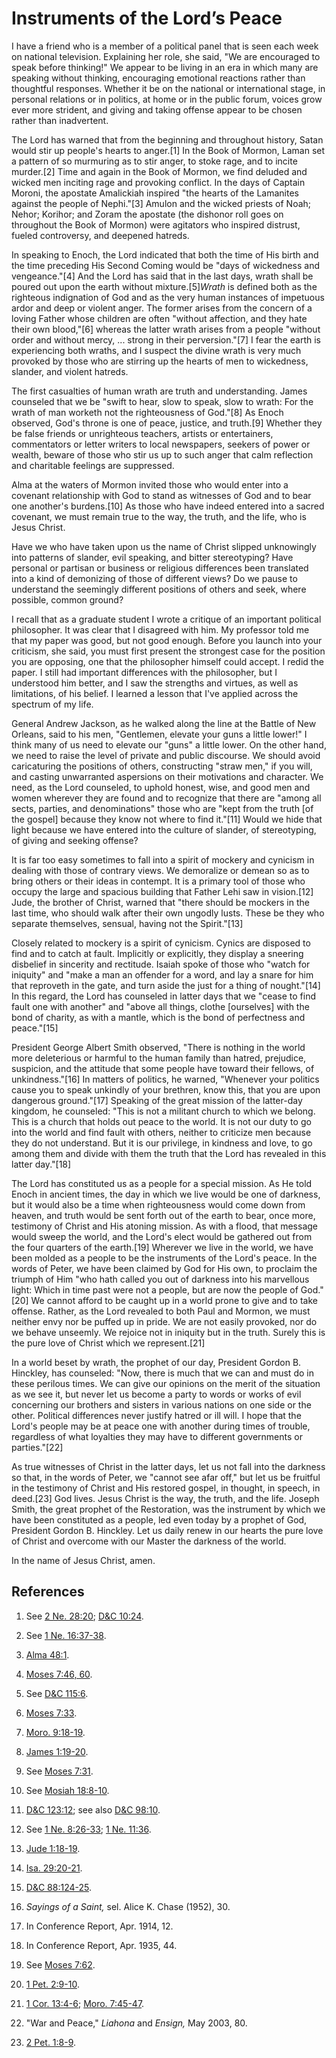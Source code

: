 # Instruments of the Lord’s Peace

I have a friend who is a member of a political panel that is seen each week on
national television. Explaining her role, she said, "We are encouraged to
speak before thinking!" We appear to be living in an era in which many are
speaking without thinking, encouraging emotional reactions rather than
thoughtful responses. Whether it be on the national or international stage, in
personal relations or in politics, at home or in the public forum, voices grow
ever more strident, and giving and taking offense appear to be chosen rather
than inadvertent.

The Lord has warned that from the beginning and throughout history, Satan
would stir up people's hearts to anger.[1] In the Book of Mormon, Laman set a
pattern of so murmuring as to stir anger, to stoke rage, and to incite
murder.[2] Time and again in the Book of Mormon, we find deluded and wicked
men inciting rage and provoking conflict. In the days of Captain Moroni, the
apostate Amalickiah inspired "the hearts of the Lamanites against the people
of Nephi."[3] Amulon and the wicked priests of Noah; Nehor; Korihor; and Zoram
the apostate (the dishonor roll goes on throughout the Book of Mormon) were
agitators who inspired distrust, fueled controversy, and deepened hatreds.

In speaking to Enoch, the Lord indicated that both the time of His birth and
the time preceding His Second Coming would be "days of wickedness and
vengeance."[4] And the Lord has said that in the last days, wrath shall be
poured out upon the earth without mixture.[5]_Wrath_ is defined both as the
righteous indignation of God and as the very human instances of impetuous
ardor and deep or violent anger. The former arises from the concern of a
loving Father whose children are often "without affection, and they hate their
own blood,"[6] whereas the latter wrath arises from a people "without order
and without mercy, ... strong in their perversion."[7] I fear the earth is
experiencing both wraths, and I suspect the divine wrath is very much provoked
by those who are stirring up the hearts of men to wickedness, slander, and
violent hatreds.

The first casualties of human wrath are truth and understanding. James
counseled that we be "swift to hear, slow to speak, slow to wrath: For the
wrath of man worketh not the righteousness of God."[8] As Enoch observed,
God's throne is one of peace, justice, and truth.[9] Whether they be false
friends or unrighteous teachers, artists or entertainers, commentators or
letter writers to local newspapers, seekers of power or wealth, beware of
those who stir us up to such anger that calm reflection and charitable
feelings are suppressed.

Alma at the waters of Mormon invited those who would enter into a covenant
relationship with God to stand as witnesses of God and to bear one another's
burdens.[10] As those who have indeed entered into a sacred covenant, we must
remain true to the way, the truth, and the life, who is Jesus Christ.

Have we who have taken upon us the name of Christ slipped unknowingly into
patterns of slander, evil speaking, and bitter stereotyping? Have personal or
partisan or business or religious differences been translated into a kind of
demonizing of those of different views? Do we pause to understand the
seemingly different positions of others and seek, where possible, common
ground?

I recall that as a graduate student I wrote a critique of an important
political philosopher. It was clear that I disagreed with him. My professor
told me that my paper was good, but not good enough. Before you launch into
your criticism, she said, you must first present the strongest case for the
position you are opposing, one that the philosopher himself could accept. I
redid the paper. I still had important differences with the philosopher, but I
understood him better, and I saw the strengths and virtues, as well as
limitations, of his belief. I learned a lesson that I've applied across the
spectrum of my life.

General Andrew Jackson, as he walked along the line at the Battle of New
Orleans, said to his men, "Gentlemen, elevate your guns a little lower!" I
think many of us need to elevate our "guns" a little lower. On the other hand,
we need to raise the level of private and public discourse. We should avoid
caricaturing the positions of others, constructing "straw men," if you will,
and casting unwarranted aspersions on their motivations and character. We
need, as the Lord counseled, to uphold honest, wise, and good men and women
wherever they are found and to recognize that there are "among all sects,
parties, and denominations" those who are "kept from the truth [of the gospel]
because they know not where to find it."[11] Would we hide that light because
we have entered into the culture of slander, of stereotyping, of giving and
seeking offense?

It is far too easy sometimes to fall into a spirit of mockery and cynicism in
dealing with those of contrary views. We demoralize or demean so as to bring
others or their ideas in contempt. It is a primary tool of those who occupy
the large and spacious building that Father Lehi saw in vision.[12] Jude, the
brother of Christ, warned that "there should be mockers in the last time, who
should walk after their own ungodly lusts. These be they who separate
themselves, sensual, having not the Spirit."[13]

Closely related to mockery is a spirit of cynicism. Cynics are disposed to
find and to catch at fault. Implicitly or explicitly, they display a sneering
disbelief in sincerity and rectitude. Isaiah spoke of those who "watch for
iniquity" and "make a man an offender for a word, and lay a snare for him that
reproveth in the gate, and turn aside the just for a thing of nought."[14] In
this regard, the Lord has counseled in latter days that we "cease to find
fault one with another" and "above all things, clothe [ourselves] with the
bond of charity, as with a mantle, which is the bond of perfectness and
peace."[15]

President George Albert Smith observed, "There is nothing in the world more
deleterious or harmful to the human family than hatred, prejudice, suspicion,
and the attitude that some people have toward their fellows, of
unkindness."[16] In matters of politics, he warned, "Whenever your politics
cause you to speak unkindly of your brethren, know this, that you are upon
dangerous ground."[17] Speaking of the great mission of the latter-day
kingdom, he counseled: "This is not a militant church to which we belong. This
is a church that holds out peace to the world. It is not our duty to go into
the world and find fault with others, neither to criticize men because they do
not understand. But it is our privilege, in kindness and love, to go among
them and divide with them the truth that the Lord has revealed in this latter
day."[18]

The Lord has constituted us as a people for a special mission. As He told
Enoch in ancient times, the day in which we live would be one of darkness, but
it would also be a time when righteousness would come down from heaven, and
truth would be sent forth out of the earth to bear, once more, testimony of
Christ and His atoning mission. As with a flood, that message would sweep the
world, and the Lord's elect would be gathered out from the four quarters of
the earth.[19] Wherever we live in the world, we have been molded as a people
to be the instruments of the Lord's peace. In the words of Peter, we have been
claimed by God for His own, to proclaim the triumph of Him "who hath called
you out of darkness into his marvellous light: Which in time past were not a
people, but are now the people of God."[20] We cannot afford to be caught up
in a world prone to give and to take offense. Rather, as the Lord revealed to
both Paul and Mormon, we must neither envy nor be puffed up in pride. We are
not easily provoked, nor do we behave unseemly. We rejoice not in iniquity but
in the truth. Surely this is the pure love of Christ which we represent.[21]

In a world beset by wrath, the prophet of our day, President Gordon B.
Hinckley, has counseled: "Now, there is much that we can and must do in these
perilous times. We can give our opinions on the merit of the situation as we
see it, but never let us become a party to words or works of evil concerning
our brothers and sisters in various nations on one side or the other.
Political differences never justify hatred or ill will. I hope that the Lord's
people may be at peace one with another during times of trouble, regardless of
what loyalties they may have to different governments or parties."[22]

As true witnesses of Christ in the latter days, let us not fall into the
darkness so that, in the words of Peter, we "cannot see afar off," but let us
be fruitful in the testimony of Christ and His restored gospel, in thought, in
speech, in deed.[23] God lives. Jesus Christ is the way, the truth, and the
life. Joseph Smith, the great prophet of the Restoration, was the instrument
by which we have been constituted as a people, led even today by a prophet of
God, President Gordon B. Hinckley. Let us daily renew in our hearts the pure
love of Christ and overcome with our Master the darkness of the world.

In the name of Jesus Christ, amen.

## References

  1. See [2 Ne. 28:20](https://www.lds.org/scriptures/bofm/2-ne/28.20?lang=eng#19); [D&amp;C 10:24](https://www.lds.org/scriptures/dc-testament/dc/10.24?lang=eng#23).

  2. See [1 Ne. 16:37-38](https://www.lds.org/scriptures/bofm/1-ne/16.37-38?lang=eng#36).

  3. [Alma 48:1](https://www.lds.org/scriptures/bofm/alma/48.1?lang=eng#0).

  4. [Moses 7:46, 60](https://www.lds.org/scriptures/pgp/moses/7.46,60?lang=eng#45).

  5. See [D&amp;C 115:6](https://www.lds.org/scriptures/dc-testament/dc/115.6?lang=eng#5).

  6. [Moses 7:33](https://www.lds.org/scriptures/pgp/moses/7.33?lang=eng#32).

  7. [Moro. 9:18-19](https://www.lds.org/scriptures/bofm/moro/9.18-19?lang=eng#17).

  8. [James 1:19-20](https://www.lds.org/scriptures/nt/james/1.19-20?lang=eng#18).

  9. See [Moses 7:31](https://www.lds.org/scriptures/pgp/moses/7.31?lang=eng#30).

  10. See [Mosiah 18:8-10](https://www.lds.org/scriptures/bofm/mosiah/18.8-10?lang=eng#7).

  11. [D&amp;C 123:12](https://www.lds.org/scriptures/dc-testament/dc/123.12?lang=eng#11); see also [D&amp;C 98:10](https://www.lds.org/scriptures/dc-testament/dc/98.10?lang=eng#9).

  12. See [1 Ne. 8:26-33](https://www.lds.org/scriptures/bofm/1-ne/8.26-33?lang=eng#25); [1 Ne. 11:36](https://www.lds.org/scriptures/bofm/1-ne/11.36?lang=eng#35).

  13. [Jude 1:18-19](https://www.lds.org/scriptures/nt/jude/1.18-19?lang=eng#17).

  14. [Isa. 29:20-21](https://www.lds.org/scriptures/ot/isa/29.20-21?lang=eng#19).

  15. [D&amp;C 88:124-25](https://www.lds.org/scriptures/dc-testament/dc/88.124-25?lang=eng#123).

  16. _Sayings of a Saint,_ sel. Alice K. Chase (1952), 30.

  17. In Conference Report, Apr. 1914, 12.

  18. In Conference Report, Apr. 1935, 44.

  19. See [Moses 7:62](https://www.lds.org/scriptures/pgp/moses/7.62?lang=eng#61).

  20. [1 Pet. 2:9-10](https://www.lds.org/scriptures/nt/1-pet/2.9-10?lang=eng#8).

  21. [1 Cor. 13:4-6](https://www.lds.org/scriptures/nt/1-cor/13.4-6?lang=eng#3); [Moro. 7:45-47](https://www.lds.org/scriptures/bofm/moro/7.45-47?lang=eng#44).

  22. "War and Peace," _Liahona_ and _Ensign,_ May 2003, 80.

  23. [2 Pet. 1:8-9](https://www.lds.org/scriptures/nt/2-pet/1.8-9?lang=eng#7).


